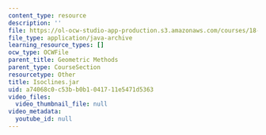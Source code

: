 ```yaml
---
content_type: resource
description: ''
file: https://ol-ocw-studio-app-production.s3.amazonaws.com/courses/18-03sc-differential-equations-fall-2011/a74068c0c53bb0b1041711e5471d5363_Isoclines.jar
file_type: application/java-archive
learning_resource_types: []
ocw_type: OCWFile
parent_title: Geometric Methods
parent_type: CourseSection
resourcetype: Other
title: Isoclines.jar
uid: a74068c0-c53b-b0b1-0417-11e5471d5363
video_files:
  video_thumbnail_file: null
video_metadata:
  youtube_id: null
---
```

